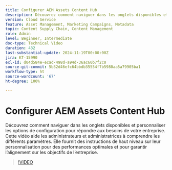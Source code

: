 ```yaml
---
title: Configurer AEM Assets Content Hub
description: Découvrez comment naviguer dans les onglets disponibles et personnaliser les options de configuration pour répondre aux besoins de votre entreprise.
version: Cloud Service
feature: Asset Management, Marketing Campaigns, Metadata
topic: Content Supply Chain, Content Management
role: Admin
level: Beginner, Intermediate
doc-type: Technical Video
duration: 432
last-substantial-update: 2024-11-19T00:00:00Z
jira: KT-15990
exl-id: d04d584e-ecad-498d-a94d-36ac60b7f2c0
source-git-commit: 5b32d46efc64bbdb35554f7b5980aa5a79905ba1
workflow-type: ht
source-wordcount: '67'
ht-degree: 100%

---
```


# Configurer AEM Assets Content Hub

Découvrez comment naviguer dans les onglets disponibles et personnaliser les options de configuration pour répondre aux besoins de votre entreprise. Cette vidéo aide les administrateurs et administratrices à comprendre les différents paramètres. Elle fournit des instructions de haut niveau sur leur personnalisation pour des performances optimales et pour garantir l’alignement sur les objectifs de l’entreprise.

>[!VIDEO](https://video.tv.adobe.com/v/3439311/?learn=on&enablevpops)
